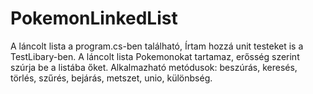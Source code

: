 # PokemonLinkedList
A láncolt lista a program.cs-ben található, Írtam hozzá unit testeket is a TestLibary-ben.
A láncolt lista Pokemonokat tartamaz, erősség szerint szúrja be a listába őket. Alkalmazható metódusok: beszúrás, keresés, törlés, szűrés, bejárás, metszet, unio, különbség.
